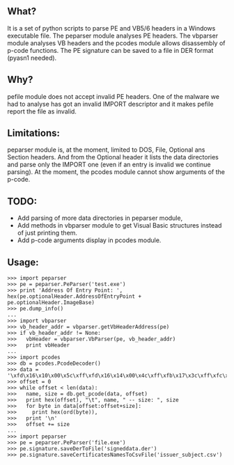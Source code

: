 What?
-----

It is a set of python scripts to parse PE and VB5/6 headers in a Windows
executable file. The peparser module analyses PE headers. The vbparser module
analyses VB headers and the pcodes module allows disassembly of p-code functions.
The PE signature can be saved to a file in DER format (pyasn1 needed).

Why?
----

pefile module does not accept invalid PE headers. One of the malware we had to
analyse has got an invalid IMPORT descriptor and it makes pefile report the file
as invalid.

Limitations:
------------

peparser module is, at the moment, limited to DOS, File, Optional ans Section
headers. And from the Optional header it lists the data directories and parse
only the IMPORT one (even if an entry is invalid we continue parsing).
At the moment, the pcodes module cannot show arguments of the p-code.

TODO:
-----
- Add parsing of more data directories in peparser module,
- Add methods in vbparser module to get Visual Basic structures instead of just
  printing them.
- Add p-code arguments display in pcodes module.

Usage:
------
```
>>> import peparser
>>> pe = peparser.PeParser('test.exe')
>>> print 'Address Of Entry Point: ', hex(pe.optionalHeader.AddressOfEntryPoint + pe.optionalHeader.ImageBase)
>>> pe.dump_info()
...
>>> import vbparser
>>> vb_header_addr = vbparser.getVbHeaderAddress(pe)
>>> if vb_header_addr != None:
>>>   vbHeader = vbparser.VbParser(pe, vb_header_addr)
>>>   print vbHeader
...
>>> import pcodes
>>> db = pcodes.PcodeDecoder()
>>> data = '\xfd\x16\x10\x00\x5c\xff\xfd\x16\x14\x00\x4c\xff\xfb\x17\x3c\xff\xfc\xf6\x6c\xff\xfd\x95\x10\x00'
>>> offset = 0
>>> while offset < len(data):
>>>   name, size = db.get_pcode(data, offset)
>>>   print hex(offset), "\t", name, " -- size: ", size
>>>   for byte in data[offset:offset+size]:
>>>     print hex(ord(byte)),
>>>   print '\n'
>>>   offset += size
...
>>> import peparser
>>> pe = peparser.PeParser('file.exe')
>>> pe.signature.saveDerToFile('signeddata.der')
>>> pe.signature.saveCertificatesNamesToCsvFile('issuer_subject.csv')
```
